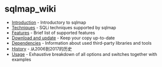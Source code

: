 # sqlmap_wiki

- [Introduction](https://github.com/CST-traIn/CN-sqlmap-wiki/blob/master/Introduction.md) - Introductory to sqlmap
- [Techniques](https://github.com/CST-traIn/CN-sqlmap-wiki/blob/master/Techniques.md) - SQLi techniques supported by sqlmap
- [Features](https://github.com/CST-traIn/CN-sqlmap-wiki/blob/master/Features.md) - Brief list of supported features
- [Download and update](https://github.com/CST-traIn/CN-sqlmap-wiki/blob/master/Download-and-update.md) - Keep your copy up-to-date
- [Dependencies](https://github.com/CST-traIn/CN-sqlmap-wiki/blob/master/Dependencies.md) - Information about used third-party libraries and tools
- [History](https://github.com/CST-traIn/CN-sqlmap-wiki/blob/master/History.md) - 从2006到2017的历史
- [Usage](https://github.com/CST-traIn/CN-sqlmap-wiki/blob/master/Usage.md) - Exhaustive breakdown of all options and switches together with examples
